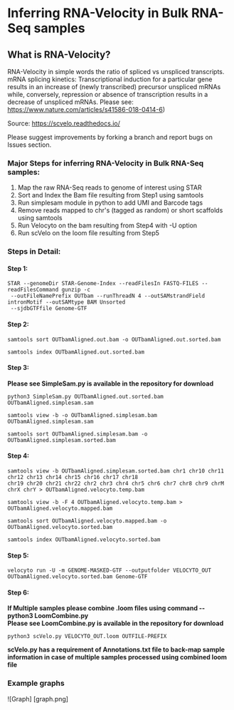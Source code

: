# Inferring RNA-Velocity in Bulk RNA-Seq samples

## What is RNA-Velocity?
RNA-Velocity in simple words the ratio of spliced vs unspliced transcripts. mRNA splicing kinetics: 
Transcriptional induction for a particular gene results in an increase of (newly transcribed) precursor unspliced mRNAs 
while, conversely, repression or absence of transcription results in a decrease of unspliced mRNAs. 
Please see: https://www.nature.com/articles/s41586-018-0414-6)

 Source: https://scvelo.readthedocs.io/

Please suggest improvements by forking a branch and report bugs on Issues section.


### Major Steps for inferring RNA-Velocity in Bulk RNA-Seq samples:

1. Map the raw RNA-Seq reads to genome of interest using STAR
2. Sort and Index the Bam file resulting from Step1 using samtools
3. Run simplesam module in python to add UMI and Barcode tags
4. Remove reads mapped to chr's (tagged as random) or short scaffolds using samtools
5. Run Velocyto on the bam resulting from Step4 with -U option
6. Run scVelo on the loom file resulting from Step5

### Steps in Detail:

#### Step 1: 

```
STAR --genomeDir STAR-Genome-Index --readFilesIn FASTQ-FILES --readFilesCommand gunzip -c
 --outFileNamePrefix OUTbam --runThreadN 4 --outSAMstrandField intronMotif --outSAMtype BAM Unsorted 
 --sjdbGTFfile Genome-GTF
```

#### Step 2:

```
samtools sort OUTbamAligned.out.bam -o OUTbamAligned.out.sorted.bam

samtools index OUTbamAligned.out.sorted.bam
```

#### Step 3:

**Please see SimpleSam.py is available in the repository for download**
```
python3 SimpleSam.py OUTbamAligned.out.sorted.bam OUTbamAligned.simplesam.sam

samtools view -b -o OUTbamAligned.simplesam.bam OUTbamAligned.simplesam.sam

samtools sort OUTbamAligned.simplesam.bam -o OUTbamAligned.simplesam.sorted.bam
```

#### Step 4:

```
samtools view -b OUTbamAligned.simplesam.sorted.bam chr1 chr10 chr11 chr12 chr13 chr14 chr15 chr16 chr17 chr18
chr19 chr20 chr21 chr22 chr2 chr3 chr4 chr5 chr6 chr7 chr8 chr9 chrM chrX chrY > OUTbamAligned.velocyto.temp.bam

samtools view -b -F 4 OUTbamAligned.velocyto.temp.bam > OUTbamAligned.velocyto.mapped.bam

samtools sort OUTbamAligned.velocyto.mapped.bam -o OUTbamAligned.velocyto.sorted.bam

samtools index OUTbamAligned.velocyto.sorted.bam
```

#### Step 5:

```
velocyto run -U -m GENOME-MASKED-GTF --outputfolder VELOCYTO_OUT OUTbamAligned.velocyto.sorted.bam Genome-GTF
```

#### Step 6:
__If Multiple samples please combine .loom files using command -- python3 LoomCombine.py__   
__Please see LoomCombine.py is available in the repository for download__
```
python3 scVelo.py VELOCYTO_OUT.loom OUTFILE-PREFIX
```
__scVelo.py has a requirement of Annotations.txt file to back-map sample information in case of multiple 
samples processed using combined loom file__

### Example graphs
![Graph] [graph.png]
